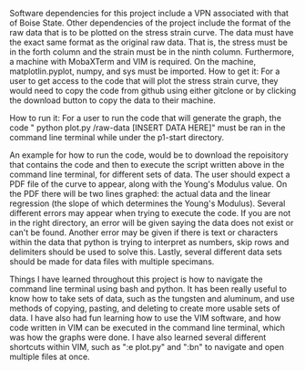 Software dependencies for this project include a VPN associated with that of Boise State. Other dependencies of the project include the format of the raw data that is to be plotted on the stress strain curve. The data must have the exact same format as the original raw data. That is, the stress must be in the forth column and the strain must be in the ninth  column. Furthermore, a machine with MobaXTerm and VIM is required. On the machine, matplotlin.pyplot, numpy, and sys must be imported.
How to get it: For a user to get access to the code that will plot the stress strain curve, they would need to copy the code from github using either gitclone or by clicking the download button to copy the data to their machine.

How to run it: For a user to run the code that will generate the graph, the code " python plot.py /raw-data [INSERT DATA HERE]" must be ran in the command line terminal while under the p1-start directory.

An example for how to run the code, would be to download the repoisitory that contains the code and then to execute the script written above in the command line terminal, for different sets of data. The user should expect a PDF file of the curve to appear, along with the Young's Modulus value. On the PDF there will be two lines graphed: the actual data and the linear regression (the slope of which determines the Young's Modulus). Several different errors may appear when trying to execute the code. If you are not in the right directory, an error will be given saying the data does not exist or can't be found. Another error may be given if there is text or characters within the data that python is trying to interpret as numbers, skip rows and delimiters should be used to solve this. Lastly, several different data sets should be made for data files with multiple specimans.

Things I have learned throughout this project is how to navigate the command line terminal using bash and python. It has been really useful to know how to take sets of data, such as the tungsten and aluminum, and use methods of copying, pasting, and deleting to create more usable sets of data. I have also had fun learning how to use the VIM software, and how code written in VIM can be executed in the command line terminal, which was how the graphs were done. I have also learned several different shortcuts within VIM, such as ":e plot.py" and ":bn" to navigate and open multiple files at once.
